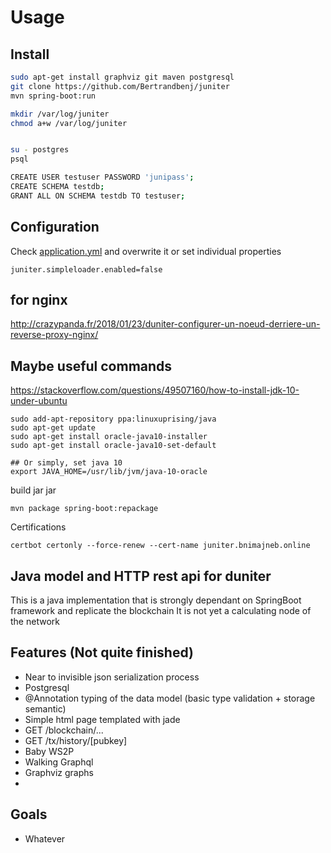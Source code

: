 # Usage 
## Install 

```bash
sudo apt-get install graphviz git maven postgresql
git clone https://github.com/Bertrandbenj/juniter
mvn spring-boot:run

mkdir /var/log/juniter
chmod a+w /var/log/juniter


su - postgres
psql

CREATE USER testuser PASSWORD 'junipass';
CREATE SCHEMA testdb;
GRANT ALL ON SCHEMA testdb TO testuser;
```

## Configuration
Check [application.yml](https://github.com/Bertrandbenj/juniter/blob/master/src/main/resources/application.yml) and overwrite it or set individual properties
```
juniter.simpleloader.enabled=false
```

## for nginx 

http://crazypanda.fr/2018/01/23/duniter-configurer-un-noeud-derriere-un-reverse-proxy-nginx/


## Maybe useful commands

https://stackoverflow.com/questions/49507160/how-to-install-jdk-10-under-ubuntu

```
sudo add-apt-repository ppa:linuxuprising/java
sudo apt-get update
sudo apt-get install oracle-java10-installer
sudo apt-get install oracle-java10-set-default

## Or simply, set java 10
export JAVA_HOME=/usr/lib/jvm/java-10-oracle
```
build jar jar 

```
mvn package spring-boot:repackage
```

Certifications 
```
certbot certonly --force-renew --cert-name juniter.bnimajneb.online
```

## Java model and HTTP rest api for duniter

This is a java implementation that is strongly dependant on SpringBoot framework and replicate the blockchain 
It is not yet a calculating node of the network 

## Features (Not quite finished)
 - Near to invisible json serialization process
 - Postgresql  
 - @Annotation typing of the data model (basic type validation + storage semantic)
 - Simple html page templated with jade 
 - GET /blockchain/... 
 - GET /tx/history/[pubkey]
 - Baby WS2P 
 - Walking Graphql
 - Graphviz graphs
 - 

## Goals
 - Whatever 
